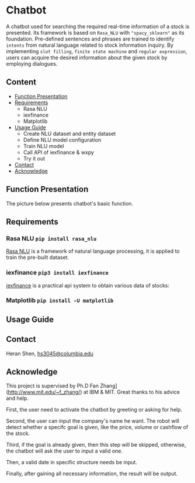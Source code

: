 # Chatbot
A chatbot used for searching the required real-time information of a stock is presented. Its framework is based on `Rasa_NLU` with `"spacy_sklearn"` as its foundation. Pre-defined sentences and phrases are trained to identify `intents` from natural language related to stock information inquiry. By implementing `slot filling`, `finite state machine` and `regular expression`, users can acquire the desired information about the given stock by employing dialogues.

## Content
* [Function Presentation](#function-presentation)
* [Requirements](#requirements)
   * Rasa NLU
   * iexfinance
   * Matplotlib
* [Usage Guide](#usage-guide)
   * Create NLU dataset and entity dataset
   * Define NLU model configuration
   * Train NLU model
   * Call API of iexfinance & wxpy
   * Try it out
* [Contact](#contact)
* [Acknowledge](#acknowledge)

## Function Presentation
The picture below presents chatbot's basic function.


## Requirements
### Rasa NLU `pip install rasa_nlu `
[Rasa NLU](https://www.rasa.com/) is a framework of natural language processing, it is applied to train the pre-built dataset.

### iexfinance `pip3 install iexfinance`
[iexfinance](https://pypi.org/project/iexfinance/0.3.1/) is a practical api system to obtain various data of stocks:<br>


### Matplotlib `pip install -U matplotlib`


## Usage Guide
   
## Contact
Heran Shen, hs3045@columbia.edu

## Acknowledge
This project is supervised by Ph.D Fan Zhang](http://www.mit.edu/~f_zhang/) at IBM & MIT. Great thanks to his advice and help.








First, the user need to activate the chatbot by greeting or asking for help.

Second, the user can input the company's name he want. The robot will detect whether a specifc goal is given, like the price, volume or cashflow of the stock.

Third, if the goal is already given, then this step will be skipped, otherwise, the chatbot will ask the user to input a valid one.

Then, a valid date in specific structure needs be input.

Finally, after gaining all necessary information, the result will be output.
